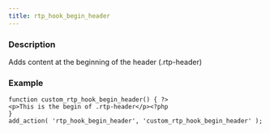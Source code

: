 ```yaml
---
title: rtp_hook_begin_header
---
```


### Description


Adds content at the beginning of the header (.rtp-header)


### Example



    
    function custom_rtp_hook_begin_header() { ?>
    <p>This is the begin of .rtp-header</p><?php
    }
    add_action( 'rtp_hook_begin_header', 'custom_rtp_hook_begin_header' );
